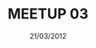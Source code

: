 ---
status: done
title: 'MEETUP 03'
date: 21/03/2012
place:
    name: 'La Cantine'
talks:
    -
        title: 'Accueil & actualité du Web'
        link: 'http://lanyrd.com/2012/nantesjs-meetup-3/sqmrg/'
        speakers:
            -
                name: 'Alexandre Morgaut & Yoann Digue'
                link: 'https://twitter.com/amorgaut'
    -
        title: 'Analyse d''un test de recrutement de développeur Front-end'
        link: 'http://lanyrd.com/2012/nantesjs-meetup-3/sqmrh/'
        speakers:
            -
                name: 'Alexandre Morgaut'
                link: 'https://twitter.com/amorgaut'
image: /images/meetup/avidac-computer.jpg

---